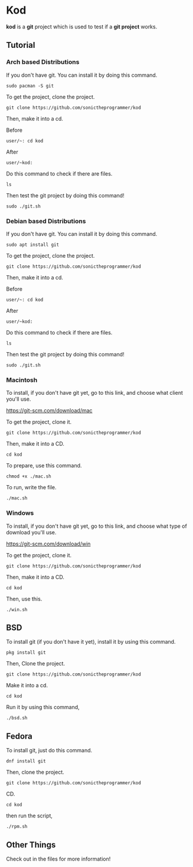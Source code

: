 # Kod
**kod** is a **git** project which is used to test if a **git project** works.

## Tutorial
### Arch based Distributions
If you don't have git. You can install it by doing this command.

`sudo pacman -S git`

To get the project, clone the project.

`git clone https://github.com/sonictheprogrammer/kod`

Then, make it into a cd.

Before

`user/~: cd kod`

After

`user/~kod:`

Do this command to check if there are files.

`ls`

Then test the git project by doing this command!

`sudo ./git.sh`

### Debian based Distributions
If you don't have git. You can install it by doing this command.

`sudo apt install git`

To get the project, clone the project.

`git clone https://github.com/sonictheprogrammer/kod`

Then, make it into a cd.

Before

`user/~: cd kod`

After

`user/~kod:`

Do this command to check if there are files.

`ls`

Then test the git project by doing this command!

`sudo ./git.sh`

### Macintosh

To install, if you don't have git yet, go to this link, and choose what client you'll use.

https://git-scm.com/download/mac

To get the project, clone it.

`git clone https://github.com/sonictheprogrammer/kod`

Then, make it into a CD.

`cd kod`

To prepare, use this command.

`chmod +x ./mac.sh`

To run, write the file.

`./mac.sh`

### Windows

To install, if you don't have git yet, go to this link, and choose what type of download you'll use.

https://git-scm.com/download/win

To get the project, clone it.

`git clone https://github.com/sonictheprogrammer/kod`

Then, make it into a CD.

`cd kod`

Then, use this.

`./win.sh`

## BSD

To install git (if you don't have it yet), install it by using this command.

`pkg install git`

Then, Clone the project.

`git clone https://github.com/sonictheprogrammer/kod`

Make it into a cd.

`cd kod`

Run it by using this command,

`./bsd.sh`

## Fedora

To install git, just do this command.

`dnf install git`

Then, clone the project.

`git clone https://github.com/sonictheprogrammer/kod`

CD.

`cd kod`

then run the script, 

`./rpm.sh`

## Other Things

Check out in the files for more information!
